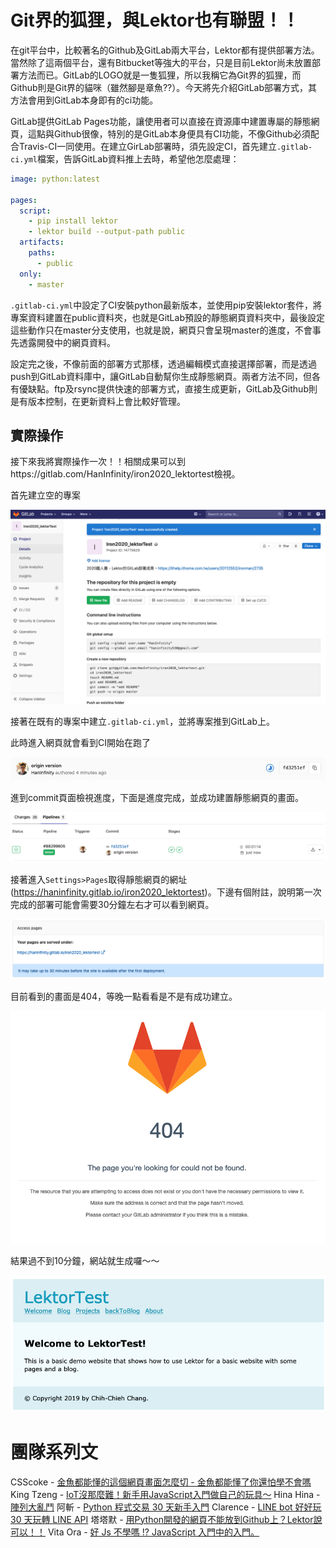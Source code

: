 # Git界的狐狸，與Lektor也有聯盟！！

在git平台中，比較著名的Github及GitLab兩大平台，Lektor都有提供部署方法。當然除了這兩個平台，還有Bitbucket等強大的平台，只是目前Lektor尚未放置部署方法而已。GitLab的LOGO就是一隻狐狸，所以我稱它為Git界的狐狸，而Github則是Git界的貓咪（雖然腳是章魚??）。今天將先介紹GitLab部署方式，其方法會用到GitLab本身即有的ci功能。

GitLab提供GitLab Pages功能，讓使用者可以直接在資源庫中建置專屬的靜態網頁，這點與Github很像，特別的是GitLab本身便具有CI功能，不像Github必須配合Travis-CI一同使用。在建立GirLab部署時，須先設定CI，首先建立`.gitlab-ci.yml`檔案，告訴GitLab資料推上去時，希望他怎麼處理：

```yml
image: python:latest

pages:
  script:
    - pip install lektor
    - lektor build --output-path public
  artifacts:
    paths:
      - public
  only:
    - master
```

`.gitlab-ci.yml`中設定了CI安裝python最新版本，並使用pip安裝lektor套件，將專案資料建置在public資料夾，也就是GitLab預設的靜態網頁資料夾中，最後設定這些動作只在master分支使用，也就是說，網頁只會呈現master的進度，不會事先透露開發中的網頁資料。

設定完之後，不像前面的部署方式那樣，透過編輯模式直接選擇部署，而是透過push到GitLab資料庫中，讓GitLab自動幫你生成靜態網頁。兩者方法不同，但各有優缺點。ftp及rsync提供快速的部署方式，直接生成更新，GitLab及Github則是有版本控制，在更新資料上會比較好管理。

## 實際操作

接下來我將實際操作一次！！相關成果可以到https://gitlab.com/HanInfinity/iron2020_lektortest檢視。

首先建立空的專案

![image-20191012015541683](../assets/image-20191012015541683.png)

接著在既有的專案中建立`.gitlab-ci.yml`，並將專案推到GitLab上。

此時進入網頁就會看到CI開始在跑了

![image-20191012020245777](../assets/image-20191012020245777.png)

進到commit頁面檢視進度，下面是進度完成，並成功建置靜態網頁的畫面。

![image-20191012020350778](../assets/image-20191012020350778.png)

接著進入`Settings>Pages`取得靜態網頁的網址(https://haninfinity.gitlab.io/iron2020_lektortest)。下邊有個附註，說明第一次完成的部署可能會需要30分鐘左右才可以看到網頁。

![image-20191012020813391](../assets/image-20191012020813391.png)

目前看到的畫面是404，等晚一點看看是不是有成功建立。

![image-20191012020915010](../assets/image-20191012020915010.png)

結果過不到10分鐘，網站就生成囉～～

![image-20191012022416988](../assets/image-20191012022416988.png)

# 團隊系列文

CSScoke - [金魚都能懂的這個網頁畫面怎麼切 - 金魚都能懂了你還怕學不會嗎](https://ithelp.ithome.com.tw/users/20112550/ironman/2623)
King Tzeng - [IoT沒那麼難！新手用JavaScript入門做自己的玩具～](https://ithelp.ithome.com.tw/users/20103130/ironman/2125)
Hina Hina - [陣列大亂鬥](https://ithelp.ithome.com.tw/users/20120000/ironman/2256) 
阿斬 - [Python 程式交易 30 天新手入門](https://ithelp.ithome.com.tw/users/20120536/ironman/2571)
Clarence - [LINE bot 好好玩 30 天玩轉 LINE API](https://ithelp.ithome.com.tw/users/20117701/ironman/2634)
塔塔默 - [用Python開發的網頁不能放到Github上？Lektor說可以！！](https://ithelp.ithome.com.tw/users/20112552/ironman/2735)
Vita Ora - [好 Js 不學嗎 !? JavaScript 入門中的入門。](https://ithelp.ithome.com.tw/users/20112656/ironman/2782)